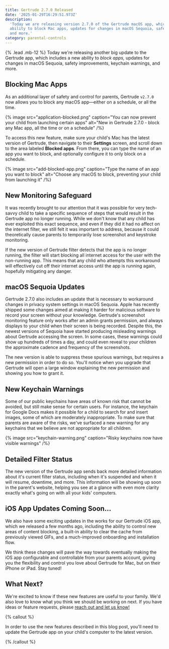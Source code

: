 ```yaml
---
title: Gertrude 2.7.0 Released
date: '2025-01-29T16:29:51.973Z'
description:
  'Today we are releasing version 2.7.0 of the Gertrude macOS app, which includes a new
  ability to block Mac apps, updates for changes in macOS Sequoia, safety improvements,
  and more.'
category: parental-controls
---
```


{% .lead .mb-12 %} Today we're releasing another big update to the Gertrude app, which
includes a new ability to _block apps,_ updates for changes in macOS Sequoia, safety
improvements, keychain warnings, and more.

## Blocking Mac Apps

As an additional layer of safety and control for parents, Gertrude `v2.7.0` now allows you
to block any macOS app&mdash;either on a schedule, or all the time.

{% image src="application-blocked.png" caption="You can now prevent your child from launching certain apps" alt="New in Gertrude 2.7.0 - block any Mac app, all the time or on a schedule" /%}

To access this new feature, make sure your child's Mac has the latest version of Gertrude,
then navigate to their **Settings** screen, and scroll down to the area labeled **Blocked
apps**. From there, you can type the name of an app you want to block, and optionally
configure it to only block on a schedule.

{% image src="add-blocked-app.png" caption="Type the name of an app you want to block" alt="Choose any macOS to block, preventing your child from launching it" /%}

## New Monitoring Safeguard

It was recently brought to our attention that it was possible for very tech-savvy child to
take a specific sequence of steps that would result in the Gertrude app no longer running.
While we don't know that any child has ever exploited this exact sequence, and even if
they did it had no affect on the internet filter, we still felt it was important to
address, because it could theoretically cause parents to temporarily lose screenshot and
keystroke monitoring.

If the new version of Gertrude filter detects that the app is no longer running, the
filter will start blocking all internet access for the user with the non-running app. This
means that any child who attempts this workaround will effectively cut off their internet
access until the app is running again, hopefully mitigating any danger.

## macOS Sequoia Updates

Gertrude 2.7.0 also includes an update that is necessary to workaround changes in privacy
system settings in macOS Sequoia. Apple has recently shipped some changes aimed at making
it harder for malicious software to record your screen without your knowledge. Gertrude's
screenshot monitoring feature only works after an admin grants permission, and always
displays to your child when their screen is being recorded. Despite this, the newest
versions of Sequoia have started producing misleading warnings about Gertrude accessing
the screen. In some cases, these warnings could show up hundreds of times a day, and could
even reveal to your children the approximate cadence and frequency of the screenshots.

The new version is able to suppress these spurious warnings, but requires a new permission
in order to do so. You'll notice when you upgrade that Gertrude will open a large window
explaining the new permission and showing you how to grant it.

## New Keychain Warnings

Some of our public keychains have areas of known risk that cannot be avoided, but still
make sense for certain users. For instance, the keychain for Google Docs makes it possible
for a child to search for and insert images, some of which are moderately inappropriate.
To make sure that parents are aware of the risks, we've surfaced a new warning for any
keychains that we believe are not appropriate for all children.

{% image src="keychain-warning.png" caption="Risky keychains now have visible warnings" /%}

## Detailed Filter Status

The new version of the Gertrude app sends back more detailed information about it's
current filter status, including when it's suspended and when it will resume, downtime,
and more. This information will be showing up soon in the parent's website, helping you
see at a glance with even more clarity exactly what's going on with all your kids'
computers.

## iOS App Updates Coming Soon...

We also have some exciting updates in the works for our Gertrude iOS app, which we
released a few months ago, including the ability to control new areas of content blocking,
a built-in ability to clear the cache from previously viewed GIFs, and a much-improved
onboarding and installation flow.

We think these changes will pave the way towards eventually making the iOS app
configurable and controllable from your parents account, giving you the flexibility and
control you love about Gertrude for Mac, but on their iPhone or iPad. Stay tuned!

## What Next?

We're excited to know if these new features are useful to your family. We'd also love to
know what you think we should be working on next. If you have ideas or feature requests,
please [reach out and let us know!](https://gertrude.app/contact)

{% callout %}

In order to use the new features described in this blog post, you'll need to update the
Gertrude app on your child's computer to the latest version.

{% /callout %}
